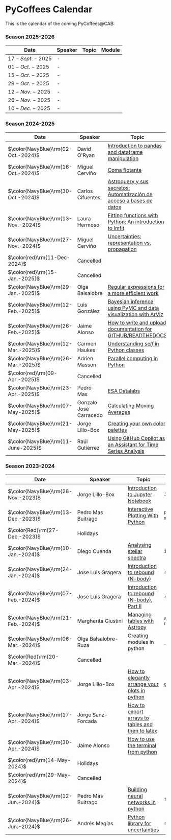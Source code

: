 # PyCoffees Calendar
This is the calendar of the coming PyCoffees@CAB:

### Season 2025-2026
| Date  | Speaker | Topic | Module |
| ------------- | ------------- | ------------- | ------------- |
| $17-Sept.-2025$  | -  |  |  |
| $01-Oct.-2025$  | -  |  |  |
| $15-Oct.-2025$  | -  |  |  |
| $29-Oct.-2025$  | -  |  |  |
| $12-Nov.-2025$  | -  |  |  |
| $26-Nov.-2025$  | -  |  |  |
| $10-Dec.-2025$  | -  |  |  |

### Season 2024-2025
| Date  | Speaker | Topic | Module |
| ------------- | ------------- | ------------- | ------------- |
| $\color{NavyBlue}\rm{02-Oct.-2024}$  | David O'Ryan  | [Introduction to pandas and dataframe manipulation](https://github.com/PyCoffees/notebooks/blob/main/notebooks/2024_10_02_IntroPandas_DavidORyan.ipynb) | `pandas` |
| $\color{NavyBlue}\rm{16-Oct.-2024}$  | Miguel Cerviño | [Coma flotante](https://github.com/PyCoffees/notebooks/blob/main/notebooks/2024_10_16_Coma_Flotante_MiguelCervi%C3%B1o.ipynb) | `-` |
| $\color{NavyBlue}\rm{30-Oct.-2024}$  | Carlos Cifuentes  | [Astroquery y sus secretos: Automatización de acceso a bases de datos](https://github.com/PyCoffees/notebooks/blob/main/notebooks/2024_10_30_Astroquery_CarlosCifuentes.ipynb) | `astroquery` |
| $\color{NavyBlue}\rm{13-Nov.-2024}$  | Laura Hermoso  | [Fitting functions with Python: An introduction to lmfit]() | `lmfit` |
| $\color{NavyBlue}\rm{27-Nov.-2024}$  | Miguel Cerviño | [Uncertainties: representation vs. propagation]() | `` |
| $\color{red}\rm{11-Dec-2024}$ | Cancelled | | |	
| $\color{red}\rm{15-Jan.-2025}$  | Cancelled  | |  |
| $\color{NavyBlue}\rm{29-Jan.-2025}$  | Olga Balsalobre  | [Regular expressions for a more efficient work](https://github.com/PyCoffees/notebooks/blob/main/notebooks/2025_01_29_regex_OlgaBalsalobre.ipynb) | `re` |
| $\color{NavyBlue}\rm{12-Feb.-2025}$  | Luis González  | [Bayesian inference using PyMC and data visualization with ArViz](https://github.com/PyCoffees/notebooks/blob/main/notebooks/2025_02_12_pymc_LuisGonzalez.ipynb) | `pymc` `arviz` |
| $\color{NavyBlue}\rm{26-Feb.-2025}$  | Jaime Alonso | [How to write and upload documentation for GITHUB/READTHEDOCS](https://github.com/PyCoffees/notebooks/blob/main/notebooks/2025_02_26_documentation_JaimeAlonso.ipynb) | `` |
| $\color{NavyBlue}\rm{12-Mar.-2025}$  | Carmen Haukes | [Understanding _self_ in Python classes](https://github.com/PyCoffees/notebooks/blob/main/notebooks/2025_03_12_self_CarmenHaukes.ipynb) | `` |
| $\color{NavyBlue}\rm{26-Mar.-2025}$  | Adrien Masson | [Parallel computing in Python](https://github.com/PyCoffees/notebooks/blob/main/notebooks/2025_03_26_parallelcomputing_AdrienMasson.ipynb) | `multiprocessing` `threading` |
| $\color{red}\rm{09-Apr.-2025}$  |  Cancelled |  |  |
| $\color{NavyBlue}\rm{23-Apr.-2025}$  | Pedro Mas | [ESA Datalabs](https://datalabs.esa.int/) | `` |
| $\color{NavyBlue}\rm{07-May-2025}$  | Gonzalo José Carracedo | [Calculating Moving Averages](https://github.com/PyCoffees/notebooks/blob/main/notebooks/2025_05_07_MovingAverages_GonzaloCarracedo.ipynb) | `` |
| $\color{NavyBlue}\rm{21-May-2025}$  | Jorge Lillo-Box  | [Creating your own color palettes](https://github.com/PyCoffees/notebooks/blob/main/notebooks/2025_05_21_ColourPalettes_JorgeLilloBox.ipynb) | `distinctipy` |
| $\color{NavyBlue}\rm{11-June-2025}$  | Raúl Gutiérrez  | [Using GitHub Copilot as an Assistant for Time Series Analysis](https://github.com/PyCoffees/notebooks/blob/main/notebooks/2025_06_11_Copilot_RaulGutierrez.ipynb) | `Copilot` |


### Season 2023-2024
| Date  | Speaker | Topic | Module |
| ------------- | ------------- | ------------- | ------------- |
| $\color{NavyBlue}\rm{28-Nov.-2023}$  | Jorge Lillo-Box  | [Introduction to Jupyter Notebook](https://github.com/PyCoffees/notebooks/blob/main/notebooks/2023_11_29__IntroJupyter_JorgeLilloBox.ipynb) | `Jupyter` |
| $\color{NavyBlue}\rm{13-Dec.-2023}$  | Pedro Mas Buitrago  | [Interactive Plotting With Python](https://github.com/PyCoffees/notebooks/blob/main/notebooks/2023_12_13_interactive_viz_PedroMas.ipynb) | `Plotly` `matplotlib` | 
| $\color{Red}\rm{27-Dec.-2023}$ | Holidays | | |	
| $\color{NavyBlue}\rm{10-Jan.-2024}$ | Diego Cuenda | [Analysing stellar spectra](https://github.com/PyCoffees/notebooks/blob/main/notebooks/2024_01_10_intro_iSpec_DiegoCuenda.ipynb) | `iSpec` |
| $\color{NavyBlue}\rm{24-Jan.-2024}$ | Jose Luis Gragera | [Introduction to rebound (N-body)](https://github.com/PyCoffees/notebooks/blob/main/notebooks/2024_01_24_REBOUND_JoseLuisGrageraMas.ipynb) | `rebound` |
| $\color{NavyBlue}\rm{07-Feb.-2024}$ | Jose Luis Gragera | [Introduction to rebound (N-body), Part II](https://github.com/PyCoffees/notebooks/blob/main/notebooks/2024_01_24_REBOUND_JoseLuisGrageraMas.ipynb) | `rebound` |
| $\color{NavyBlue}\rm{21-Feb.-2024}$ |Margherita Giustini | [Managing tables with Astropy](https://github.com/PyCoffees/notebooks/blob/main/notebooks/2024_02_21_astropytables_MargheritaGiustini.ipynb) | `astropy.Tables` `numpy`|	
| $\color{NavyBlue}\rm{06-Mar.-2024}$ | Olga Balsalobre-Ruza | Creating modules in python | `__init__.py` |	
| $\color{Red}\rm{20-Mar.-2024}$ | Cancelled | | |	
| $\color{NavyBlue}\rm{03-Apr.-2024}$ | Jorge Lillo-Box | [How to elegantly arrange your plots in python](https://github.com/PyCoffees/notebooks/blob/main/notebooks/2024_04_03_Gridspec_JorgeLilloBox.ipynb) | `gridspec` |	
| $\color{NavyBlue}\rm{17-Apr.-2024}$ | Jorge Sanz-Forcada | [How to export arrays to tables and then to latex](https://github.com/PyCoffees/notebooks/blob/main/notebooks/2024_04_17_exporTeXtables_JorgeSanz.ipynb) | |	
| $\color{NavyBlue}\rm{30-Apr.-2024}$ | Jaime Alonso | [How to use the terminal from python](https://github.com/PyCoffees/notebooks/blob/main/notebooks/2024_04_30_system_JaimeALonso.ipynb) | |	
| $\color{red}\rm{14-May-2024}$ | Holidays | | |	
| $\color{red}\rm{29-May-2024}$ | Cancelled | | |	
| $\color{NavyBlue}\rm{12-Jun.-2024}$ | Pedro Mas Buitrago | [Building neural networks in python](https://github.com/PyCoffees/notebooks/blob/main/notebooks/2024_06_12_neural_networks_PedroMas.ipynb) | `tensorflow` |	
| $\color{NavyBlue}\rm{26-Jun.-2024}$ | Andrés Megías | [Python library for uncertainties](https://github.com/PyCoffees/notebooks/blob/main/notebooks/2024_06_26_richvalues_AndresMegias.ipynb) | `richvalues` |	


